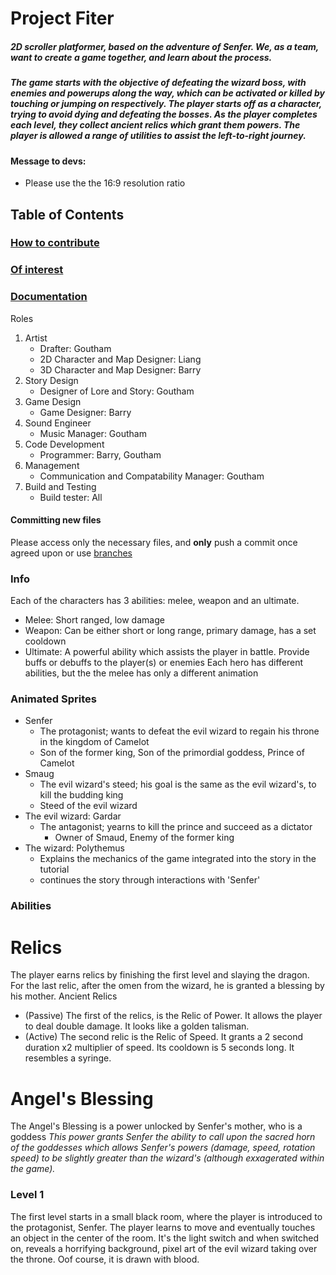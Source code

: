 
Project Fiter
=============

##### 2D scroller platformer, based on the adventure of Senfer. We, as a team, want to create a game together, and learn about the process.
##### The game starts with the objective of defeating the wizard boss, with enemies and powerups along the way, which can be activated or killed by touching or jumping on respectively. The player starts off as a character, trying to avoid dying and defeating the bosses. As the player completes each level, they collect ancient relics which grant them powers. The player is allowed a range of utilities to assist the left-to-right journey.
#### Message to devs: 
- Please use the the 16:9 resolution ratio

Table of Contents
-----------------
	
### [How to contribute](#/1)

### [Of interest](#/2)

### [Documentation](#/3)

Roles
1.  Artist
    *   Drafter: Goutham
    *   2D Character and Map Designer: Liang
    *   3D Character and Map Designer: Barry
2.  Story Design
    *   Designer of Lore and Story: Goutham
3.  Game Design
    *   Game Designer: Barry
4.  Sound Engineer
    *   Music Manager: Goutham
5.  Code Development
    *   Programmer: Barry, Goutham 
6.  Management
    *   Communication and Compatability Manager: Goutham
7.  Build and Testing
    *   Build tester: All

#### Committing new files
Please access only the necessary files, and **only** push a commit once agreed upon or use [branches](https://bit.ly/2EBUPAl)

### Info
Each of the characters has 3 abilities: melee, weapon and an ultimate.
*  Melee: Short ranged, low damage
*  Weapon: Can be either short or long range, primary damage, has a set cooldown
*  Ultimate: A powerful ability which assists the player in battle. Provide buffs or debuffs to the player(s) or enemies
Each hero has different abilities, but the the melee has only a different animation

### Animated Sprites
* Senfer
   - The protagonist; wants to defeat the evil wizard to regain his throne in the kingdom of Camelot
   - Son of the former king, Son of the primordial goddess, Prince of Camelot
* Smaug
   - The evil wizard's steed; his goal is the same as the evil wizard's, to kill the budding king
   - Steed of the evil wizard
* The evil wizard: Gardar
   - The antagonist; yearns to kill the prince and succeed as a dictator
	 - Owner of Smaud, Enemy of the former king
* The wizard: Polythemus
   - Explains the mechanics of the game integrated into the story in the tutorial
   - continues the story through interactions with 'Senfer'    
### Abilities
# Relics
   The player earns relics by finishing the first level and slaying the dragon. For the last relic, after the omen from the wizard, he is granted a blessing by his mother.
Ancient Relics
* (Passive) The first of the relics, is the Relic of Power. It allows the player to deal double damage. It looks like a golden talisman.
* (Active) The second relic is the Relic of Speed. It grants a 2 second duration x2 multiplier of speed. Its cooldown is 5 seconds
long. It resembles a syringe.



# Angel's Blessing
   The Angel's Blessing is a power unlocked by Senfer's mother, who is a goddess
*This power grants Senfer the ability to call upon the sacred horn of the goddesses which allows Senfer's powers (damage, speed, rotation speed) to be slightly greater than the wizard's (although exxagerated within the game).*
### Level 1
   The first level starts in a small black room, where the player is introduced to the protagonist, Senfer. The player learns to move and eventually touches an object in the center of the room. It's the light switch and when switched on, reveals a horrifying background, pixel art of the evil wizard taking over the throne. Oof course, it is drawn with blood.
